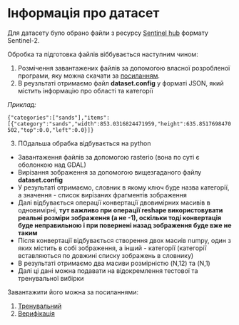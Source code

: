 # Інформація про датасет

Для датасету було обрано файли з ресурсу [Sentinel hub](https://apps.sentinel-hub.com/eo-browser) формату Sentinel-2.

Обробка та підготовка файлів віббувається наступним чином:
1. Розмічення завантажених файлів за допомогою власної розробленої програми, яку можна скачати за [посиланням](https://install.appcenter.ms/users/andrew.petrowski/apps/sentinelimagecropper/distribution_groups/public%20testers).
2. В реузльтаті отримаємо файл **dataset.config** у форматі JSON, який містить інформацію про області та категорії

_Приклад:_

```{"categories":["sands"],"items":[{"category":"sands","width":853.0316824471959,"height":635.8517698470502,"top":0.0,"left":0.0}]}```

3. ПОдальша обрабка відбувається на python

- Завантаження файлів за допомогою rasterio (вона по суті є оболонкою над GDAL)
- Вирізання зображення за допомогою вищезгаданого файлу **dataset.config**
- У результаті отримаємо, словник в якому ключ буде назва категорії, а значення - список вирізаних фрагментів зображення
- Далі відбувається операції конвертації двовимірних масивів в одновимірні, **тут важливо при операції reshape використовувати реальні розміри зображення (а не -1), оскільки тоді конвертація буде неправильною і при повернені назад зображення буде вже не таким**
- Після конвертації відбувається створення двох масиів numpy, один з яких містить в собі зображення, а інший - категорії (категорії вставляються по довжині списку зображень в словнику)
- В результаті отримаємо два масиви розмірністю (N,12) та (N,1)
- Далі ці дані можна подавати на відокремлення тестової та тренувальної вибірки

Завантажити його можна за посиланнями:
1. [Тренувальний](https://1drv.ms/u/s!AoIbr-LbEEDPl4gzP90htG7SbrtzAg)
2. [Верифікація](https://1drv.ms/u/s!AoIbr-LbEEDPl4lAoBqgACwFNLq6og?e=DKWVU3)